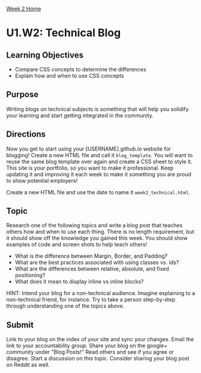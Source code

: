 [Week 2 Home](./)

# U1.W2: Technical Blog

## Learning Objectives
- Compare CSS concepts to determine the differences
- Explain how and when to use CSS concepts


## Purpose
Writing blogs on technical subjects is something that will help you solidify your learning and start getting integrated in the community. 

## Directions
Now you get to start using your [USERNAME].github.io website for blogging! Create a new HTML file and call it `blog_template`. You will want to reuse the same blog template over again and create a CSS sheet to style it. This site is your portfolio, so you want to make it professional. Keep updating it and improving it each week to make it something you are proud to show potential employers!

Create a new HTML file and use the date to name it `week2_technical.html`. 

## Topic
Research one of the following topics and write a blog post that teaches others how and when to use each thing. There is no length requirement, but it should show off the knowledge you gained this week. You should show examples of code and screen shots to help teach others!

- What is the difference between Margin, Border, and Padding?
- What are the best practices associated with using classes vs. ids?
- What are the differences between relative, absolute, and fixed positioning? 
- What does it mean to display inline vs inline blocks?


HINT: Intend your blog for a non-technical audience. Imagine explaining to a non-technical friend, for instance. Try to take a person step-by-step through understanding one of the topics above.


## Submit
Link to your blog on the index of your site and sync your changes. Email the link to your accountability group.
Share your blog on the google+ community under "Blog Posts!" Read others and see if you agree or disagree. Start a discussion on this topic.  Consider sharing your blog post on Reddit as well.


